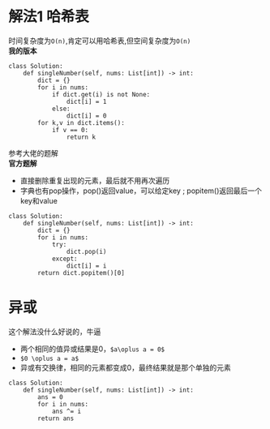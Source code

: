 # 解法1 哈希表
时间复杂度为`O(n)`,肯定可以用哈希表,但空间复杂度为`O(n)`  
**我的版本**
```
class Solution:
    def singleNumber(self, nums: List[int]) -> int:
        dict = {}
        for i in nums:
            if dict.get(i) is not None:
                dict[i] = 1
            else:
                dict[i] = 0
        for k,v in dict.items():
            if v == 0:
                return k
```
参考大佬的题解  
**官方题解**
* 直接删除重复出现的元素，最后就不用再次遍历
* 字典也有pop操作，pop()返回value，可以给定key ; popitem()返回最后一个key和value
```
class Solution:
    def singleNumber(self, nums: List[int]) -> int:
        dict = {}
        for i in nums:
            try:
                dict.pop(i)
            except:
                dict[i] = i
        return dict.popitem()[0]
```


# 异或
这个解法没什么好说的，牛逼
* 两个相同的值异或结果是0，`$a\oplus a = 0$`
* `$0 \oplus a = a$`
* 异或有交换律，相同的元素都变成0，最终结果就是那个单独的元素
```
class Solution:
    def singleNumber(self, nums: List[int]) -> int:
        ans = 0
        for i in nums:
            ans ^= i
        return ans
```